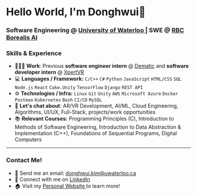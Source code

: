 # Hello World, I'm Donghwui👋
### Software Engineering @ <a href="https://uwaterloo.ca/software-engineering">University of Waterloo </a> | SWE @ <a href="https://www.borealisai.com/"> RBC Borealis AI </a>

### Skills & Experience
- 👨🏻‍💻 **Work**: Previous **software engineer intern** @ <a href="https://www.dematic.com/en-ca/">Dematic</a> and **software developer intern** @ <a href="https://xpertvr.ca/">XpertVR</a>
- 💻 **Languages / Framework:** `C/C++` `C#` `Python` `JavaScript` `HTML/CSS` `SQL` `Node.js` `React` `Cake.Unity` `TensorFlow` `Django` `REST API`
- ⚙️ **Technologies / Infra:** `Linux` `Git` `Unity` `AWS` `Microsoft Azure` `Docker` `Postman` `Kubernetes` `Bash` `CI/CD` `MySQL`
- 💬 **Let's chat about**: AR/VR Development, AI/ML, Cloud Engineering, Algorithms, UI/UX, Full-Stack, projects/work opportunities
- 📚 **Relevant Courses:** Programming Principles (C), Introduction to Methods of Software Engineering, Introduction to Data Abstraction & Implementation (C++), Foundations of Sequential Programs, Digital Computers

---
### Contact Me!
- 📧 Send me an email: donghwui.kim@uwaterloo.ca
- 🔗 Connect with me on <a href="https://www.linkedin.com/in/donghwui/">LinkedIn</a>
- 🏠 Visit my <a href="https://donghwui.com/">Personal Website </a> to learn more!
